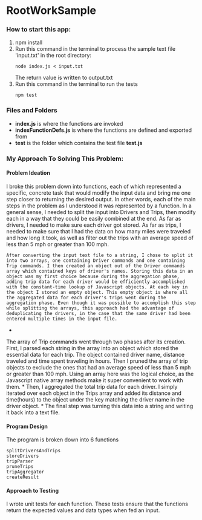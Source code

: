 # RootWorkSample
### How to start this app:
1. npm install
2. Run this command in the terminal to process the
   sample text file 'input.txt' in the  root directory:
   ```
   node index.js < input.txt
   ```
   The return value is written to output.txt
3. Run this command in the terminal to run the tests
   ```
   npm test
   ```
### Files and Folders
* **index.js** is where the functions are invoked
* **indexFunctionDefs.js** is where the functions are defined and exported from
* **test** is the folder which contains the test file **test.js**

### My Approach To Solving This Problem:

#### Problem Ideation
I broke this problem down into functions, each of which represented a specific, concrete task that would modify the input 
data and bring me one
step closer to returning the desired output. In other words, each of the main steps in the problem as I understood it was represented by a
function. In a general sense, I needed to split the input into Drivers and Trips, then modify each in a way that they could
be easily combined at the end. As far as drivers, I needed to make sure each driver got stored. As far as trips, I needed to make sure that I had the data on how many miles were traveled and how long it took, as well as filter out the trips with an average speed of less than 5 mph or greater than 100 mph.

    After converting the input text file to a string, I chose to split it into two arrays, one containing Driver commands and one containing Trip commands. I then created an object out of the Driver commands array which contained keys of driver's names. Storing this data in an object was my first choice because during the aggregation phase, adding trip data for each driver would be efficiently accomplished with the constant-time lookup of Javascript objects. At each key in the object I stored an empty object. This empty object is where all the aggregated data for each driver's trips went during the aggregation phase. Even though it was possible to accomplish this step while splitting the arrays, this approach had the advantage of deduplicating the drivers, in the case that the same driver had been entered multiple times in the input file.
* 
The array of Trip commands went through two phases after its creation. First, I parsed each string in the array into an object which stored the essential data for each trip. The object contained driver name, distance traveled and time spent traveling in hours. Then I pruned the array of trip objects to exclude the ones that had an average speed of less than 5 mph or greater than 100 mph. Using an array here was the logical choice, as the Javascript native array methods make it super convenient to work with them.
* 
Then, I aggregated the total trip data for each driver. I simply iterated over each object in the Trips array and added its distance and time(hours) to the object under the key matching the driver name in the driver object.
* 
The final step was turning this data into a string and writing it back into a text file. 


#### Program Design
The program is broken down into 6 functions
```
splitDriversAndTrips
storeDrivers
tripParser
pruneTrips
tripAggregator
createResult
```

#### Approach to Testing
I wrote unit tests for each function. These tests ensure that the functions return the expected values and data types when fed an input.
